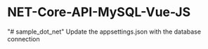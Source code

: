 # NET-Core-API-MySQL-Vue-JS
 
"# sample_dot_net" 
Update the appsettings.json with the database connection
